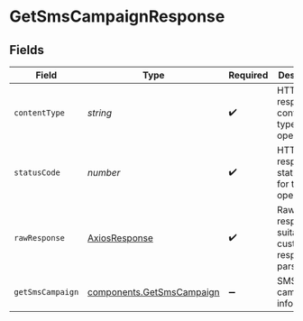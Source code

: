 # GetSmsCampaignResponse


## Fields

| Field                                                                  | Type                                                                   | Required                                                               | Description                                                            |
| ---------------------------------------------------------------------- | ---------------------------------------------------------------------- | ---------------------------------------------------------------------- | ---------------------------------------------------------------------- |
| `contentType`                                                          | *string*                                                               | :heavy_check_mark:                                                     | HTTP response content type for this operation                          |
| `statusCode`                                                           | *number*                                                               | :heavy_check_mark:                                                     | HTTP response status code for this operation                           |
| `rawResponse`                                                          | [AxiosResponse](https://axios-http.com/docs/res_schema)                | :heavy_check_mark:                                                     | Raw HTTP response; suitable for custom response parsing                |
| `getSmsCampaign`                                                       | [components.GetSmsCampaign](../../models/components/getsmscampaign.md) | :heavy_minus_sign:                                                     | SMS campaign informations                                              |